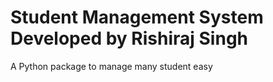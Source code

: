 # Student Management System Developed by Rishiraj Singh

A Python package to manage many student easy 
